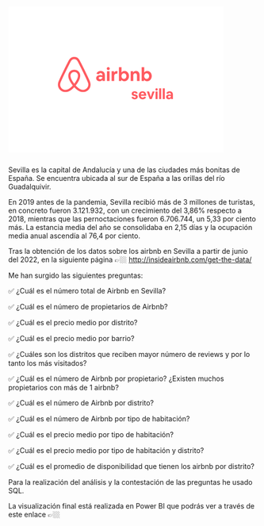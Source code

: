 # ![Image text]( https://github.com/noelianav91/Airbnb_Sevilla/blob/main/Copia%20de%20Channel%20Name.png)

Sevilla es la capital de Andalucía y una de las ciudades más bonitas de España. Se encuentra ubicada al sur de España a las orillas del río Guadalquivir.

En 2019 antes de la pandemia, Sevilla recibió más de 3 millones de turistas, en concreto fueron 3.121.932, con un crecimiento del 3,86% respecto a 2018, mientras que las pernoctaciones fueron 6.706.744, un 5,33 por ciento más. La estancia media del año se consolidaba en 2,15 días y la ocupación media anual ascendía al 76,4 por ciento.

Tras la obtención de los datos sobre los airbnb en Sevilla a partir de junio del 2022, en la siguiente página 👉🏼 http://insideairbnb.com/get-the-data/

Me han surgido las siguientes preguntas:

✅ ¿Cuál es el número total de Airbnb en Sevilla?

✅ ¿Cuál es el número de propietarios de Airbnb?

✅ ¿Cuál es el precio medio por distrito?

✅ ¿Cuál es el precio medio por barrio?

✅ ¿Cuáles son los distritos que reciben mayor número de reviews y por lo tanto los más visitados?

✅ ¿Cuál es el número de Airbnb por propietario? ¿Existen muchos propietarios con más de 1 airbnb? 

✅ ¿Cuál es el número de Airbnb por distrito?

✅ ¿Cuál es el número de Airbnb por tipo de habitación?

✅ ¿Cuál es el precio medio por tipo de habitación?

✅ ¿Cuál es el precio medio por tipo de habitación y distrito?

✅ ¿Cuál es el promedio de disponibilidad que tienen los airbnb por distrito?

Para la realización del análisis y la contestación de las preguntas he usado SQL. 

La visualización final está realizada en Power BI que podrás ver a través de este enlace 👉🏼 




